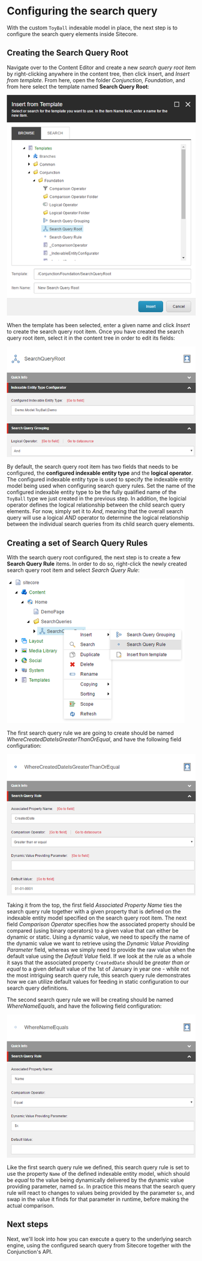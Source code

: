 # Configuring the search query

With the custom ``ToyBall`` indexable model in place, the next step is to configure the search query elements inside Sitecore.

## Creating the Search Query Root

Navigate over to the Content Editor and create a new *search query root* item by right-clicking anywhere in the content tree, then click insert, and *Insert from template*. From here, open the folder *Conjunction, Foundation*, and from here select the template named **Search Query Root**:

![](images/basic-insert-search-query-root.png)

When the template has been selected, enter a given name and click *Insert* to create the search query root item. Once you have created the search query root item, select it in the content tree in order to edit its fields:  

![](images/basic-configure-search-query-root.png)

By default, the search query root item has two fields that needs to be configured, the **configured indexable entity type** and the **logical operator**. The configured indexable entity type is used to specify the indexable entity model being used when configuring search query rules. Set the name of the configured indexable entity type to be the fully qualified name of the ``ToyBall`` type we just created in the previous step. In addition, the logicial operator defines the logical relationship between the child search query elements. For now, simply set it to *And*, meaning that the overall search query will use a logical *AND* operator to determine the logical relationship between the individual search queries from its child search query elements.

## Creating a set of Search Query Rules

With the search query root configured, the next step is to create a few **Search Query Rule** items. In order to do so, right-click the newly created search query root item and select *Search Query Rule*: 

![](images/basic-insert-search-query-rule.png)

The first search query rule we are going to create should be named *WhereCreatedDateIsGreaterThanOrEqual*, and have the following field configuration:

![](images/basic-configure-search-query-rule-defaultvalue.png)

Taking it from the top, the first field *Associated Property Name* ties the search query rule together with a given property that is defined on the indexable entity model specified on the search query root item. The next field *Comparison Operator* specifies how the associated property should be compared (using binary operators) to a given value that can either be dynamic or static. Using a dynamic value, we need to specify the name of the dynamic value we want to retrieve using the *Dynamic Value Providing Parameter* field, whereas we simply need to provide the raw value when the default value using the *Default Value* field. If we look at the rule as a whole it says that the associated property ``CreatedDate`` should be *greater than or equal* to a given default value of the 1st of January in year one - while not the most intriguing search query rule, this search query rule demonstrates how we can utilize default values for feeding in static configuration to our search query definitions.

The second search query rule we will be creating should be named *WhereNameEquals*, and have the following field configuration:

![](images/basic-configure-search-query-rule-dynamicvalue.png)

Like the first search query rule we defined, this search query rule is set to use the property ``Name`` of the defined indexable entity model, which should be *equal* to the value being dynamically delivered by the dynamic value providing parameter, named ``$x``. In practice this means that the search query rule will react to changes to values being provided by the parameter ``$x``, and swap in the value it finds for that parameter in runtime, before making the actual comparison.

## Next steps

Next, we'll look into how you can execute a query to the underlying search engine, using the configured search query from Sitecore together with the Conjunction's API.